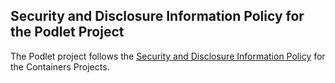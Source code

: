 ## Security and Disclosure Information Policy for the Podlet Project

The Podlet project follows the [Security and Disclosure Information Policy](https://github.com/containers/common/blob/main/SECURITY.md) for the Containers Projects.

